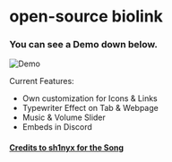 # open-source biolink

### You can see a Demo down below.

![Demo](https://github.com/user-attachments/assets/d8aa5b8a-9dc4-4d51-92b8-c6aad8c362da)

Current Features:

* Own customization for Icons & Links
* Typewriter Effect on Tab & Webpage
* Music & Volume Slider
* Embeds in Discord

#### [Credits to sh1nyx for the Song](https://soundcloud.com/sh1nyx/sh1ny-yr-gaze-puts-me-in-a-trance)
